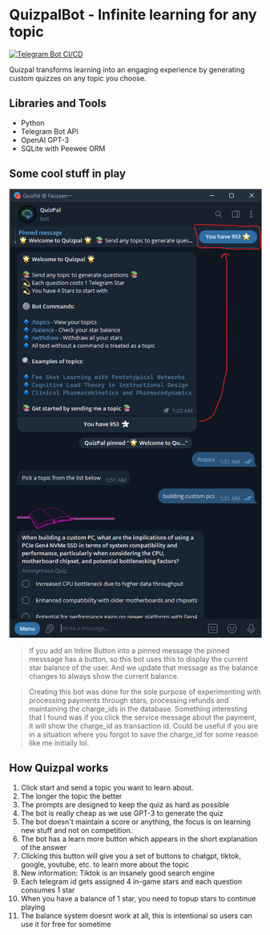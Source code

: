 # QuizpalBot - Infinite learning for any topic

[![Telegram Bot CI/CD](https://github.com/fauzaanu/quizpal/actions/workflows/deploy_vps.yml/badge.svg)](https://github.com/fauzaanu/quizpal/actions/workflows/deploy_vps.yml)

Quizpal transforms learning into an engaging experience by generating custom quizzes on any topic you choose.

## Libraries and Tools
- Python
- Telegram Bot API
- OpenAI GPT-3
- SQLite with Peewee ORM

## Some cool stuff in play

![img.png](img.png)
> If you add an Inline Button into a pinned message the pinned messsage has a button, so this bot uses this to display 
> the current star balance of the user. And we update that message as the balance changes to always show the current 
> balance.

> Creating this bot was done for the sole purpose of experimenting with processing payments through stars, processing 
> refunds and maintaining the charge_ids in the database. Something interesting that I found was if you click the 
> service message about the payment, it will show the charge_id as transaction id. 
> Could be useful if you are in a situation where you forgot to save the charge_id for some reason like me initially lol.

## How Quizpal works
1. Click start and send a topic you want to learn about.
2. The longer the topic the better
3. The prompts are designed to keep the quiz as hard as possible
4. The bot is really cheap as we use GPT-3 to generate the quiz
5. The bot doesn't maintain a score or anything, the focus is on learning new stuff and not on competition.
6. The bot has a learn more button which appears in the short explanation of the answer
7. Clicking this button will give you a set of buttons to chatgpt, tiktok, google, youtube, etc. to learn more about the topic
8. New information: Tiktok is an insanely good search engine
9. Each telegram id gets assigned 4 in-game stars and each question consumes 1 star
10. When you have a balance of 1 star, you need to topup stars to continue playing
11. The balance system doesnt work at all, this is intentional so users can use it for free for sometime
